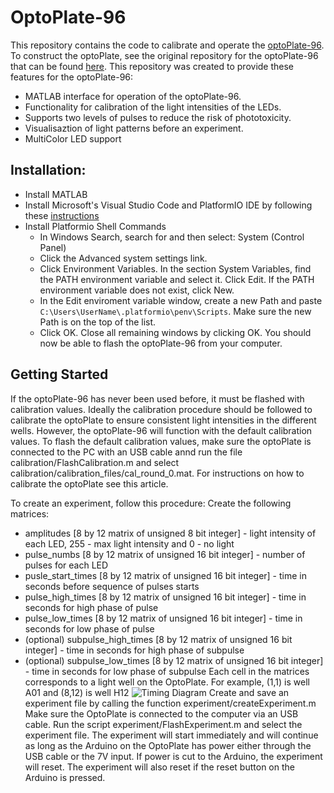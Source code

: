 # OptoPlate-96
This repository contains the code  to calibrate and operate the [optoPlate-96](https://www.bugajlab.com/optoplate-96).
To construct the optoPlate, see the original repository for the optoPlate-96 that can be found [here](https://github.com/BugajLab/optoPlate-96/). 
This repository was created to provide these features for the optoPlate-96:
- MATLAB interface for operation of the optoPlate-96.
- Functionality for calibration of the light intensities of the LEDs.
- Supports two levels of pulses to reduce the risk of phototoxicity.
- Visualisaztion of light patterns before an experiment.
- MultiColor LED support

## Installation:

- Install MATLAB
- Install Microsoft's Visual Studio Code and PlatformIO IDE by following these [instructions](https://platformio.org/install/ide?install=vscode)
- Install Platformio Shell Commands
  - In Windows Search, search for and then select: System (Control Panel)
  - Click the Advanced system settings link.
  - Click Environment Variables. In the section System Variables, find the PATH environment variable and select it. Click Edit. If the PATH environment variable does not exist, click New.
  - In the Edit enviroment variable window, create a new Path and paste `C:\Users\UserName\.platformio\penv\Scripts`. Make sure the new Path is on the top of the list. 
  - Click OK. Close all remaining windows by clicking OK.
You should now be able to flash the optoPlate-96 from your computer.

## Getting Started
If the optoPlate-96 has never been used before, it must be flashed with calibration values. Ideally the calibration procedure should be followed to calibrate the optoPlate to ensure consistent light intensities in the different wells. However, the optoPlate-96 will function with the default calibration values.
To flash the default calibration values, make sure the optoPlate is connected to the PC with an USB cable annd run the file calibration/FlashCalibration.m and select calibration/calibration_files/cal_round_0.mat. For instructions on how to calibrate the optoPlate see this article. 

To create an experiment, follow this procedure:
Create the following matrices:
- amplitudes [8 by 12 matrix of unsigned 8 bit integer] - light intensity of each LED, 255 - max light intensity and 0 - no light
- pulse_numbs [8 by 12 matrix of unsigned 16 bit integer] - number of pulses for each LED
- pusle_start_times [8 by 12 matrix of unsigned 16 bit integer] - time in seconds before sequence of pulses starts
- pulse_high_times [8 by 12 matrix of unsigned 16 bit integer] - time in seconds for high phase of pulse
- pulse_low_times [8 by 12 matrix of unsigned 16 bit integer] - time in seconds for low phase of pulse
- (optional) subpulse_high_times [8 by 12 matrix of unsigned 16 bit integer] - time in seconds for high phase of subpulse
- (optional) subpulse_low_times [8 by 12 matrix of unsigned 16 bit integer] - time in seconds for low phase of subpulse
Each cell in the matrices corresponds to a light well on the OptoPlate. For example, (1,1) is well A01 and (8,12) is well H12
![Timing Diagram](https://github.com/EdvardGrodem/Optoplate-96/blob/master/timingDiagram.png)
Create and save an experiment file by calling the function experiment/createExperiment.m
Make sure the OptoPlate is connected to the computer via an USB cable. Run the script experiment/FlashExperiment.m and select the experiment file.
The experiment will start immediately and will continue as long as the Arduino on the OptoPlate has power either through the USB cable or the 7V input. If power is cut to the Arduino, the experiment will reset. The experiment will also reset if the reset button on the Arduino is pressed.

